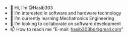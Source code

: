 - 👋 Hi, I’m @Hasib303
- 👀 I’m interested in software and hardware technology
- 🌱 I’m currently learning Mechatronics Engineering
- 💞️ I’m looking to collaborate on software development 
- 📫 How to reach me "E-mail: hasib303bd@gmail.com"

<!---
Hasib303/Hasib303 is a ✨ special ✨ repository because its `README.md` (this file) appears on your GitHub profile.
You can click the Preview link to take a look at your changes.
--->
